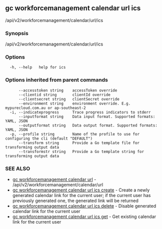 ## gc workforcemanagement calendar url ics

/api/v2/workforcemanagement/calendar/url/ics

### Synopsis

/api/v2/workforcemanagement/calendar/url/ics

### Options

```
  -h, --help   help for ics
```

### Options inherited from parent commands

```
      --accesstoken string    accessToken override
      --clientid string       clientId override
      --clientsecret string   clientSecret override
      --environment string    environment override. E.g. mypurecloud.com.au or ap-southeast-2
  -i, --indicateprogress      Trace progress indicators to stderr
      --inputformat string    Data input format. Supported formats: YAML, JSON
      --outputformat string   Data output format. Supported formats: YAML, JSON
  -p, --profile string        Name of the profile to use for configuring the cli (default "DEFAULT")
      --transform string      Provide a Go template file for transforming output data
      --transformstr string   Provide a Go template string for transforming output data
```

### SEE ALSO

* [gc workforcemanagement calendar url](gc_workforcemanagement_calendar_url.html)	 - /api/v2/workforcemanagement/calendar/url
* [gc workforcemanagement calendar url ics create](gc_workforcemanagement_calendar_url_ics_create.html)	 - Create a newly generated calendar link for the current user; if the current user has previously generated one, the generated link will be returned
* [gc workforcemanagement calendar url ics delete](gc_workforcemanagement_calendar_url_ics_delete.html)	 - Disable generated calendar link for the current user
* [gc workforcemanagement calendar url ics get](gc_workforcemanagement_calendar_url_ics_get.html)	 - Get existing calendar link for the current user


